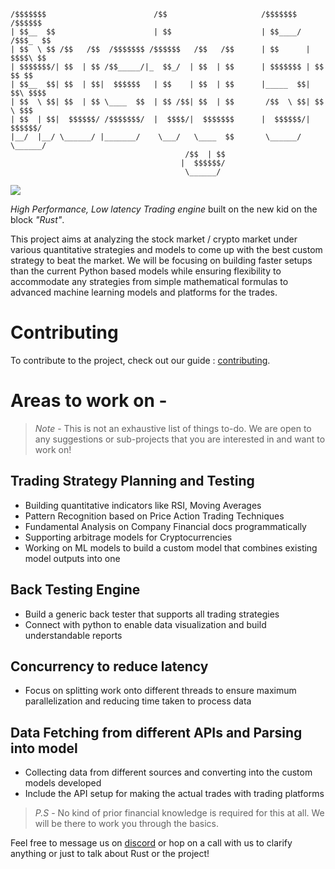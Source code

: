   ```
 /$$$$$$$                        /$$                     /$$$$$$$   /$$$$$$       
| $$__  $$                      | $$                    | $$____/  /$$$_  $$      
| $$  \ $$ /$$   /$$  /$$$$$$$ /$$$$$$   /$$   /$$      | $$      | $$$$\ $$      
| $$$$$$$/| $$  | $$ /$$_____/|_  $$_/  | $$  | $$      | $$$$$$$ | $$ $$ $$      
| $$__  $$| $$  | $$|  $$$$$$   | $$    | $$  | $$      |_____  $$| $$\ $$$$      
| $$  \ $$| $$  | $$ \____  $$  | $$ /$$| $$  | $$       /$$  \ $$| $$ \ $$$      
| $$  | $$|  $$$$$$/ /$$$$$$$/  |  $$$$/|  $$$$$$$      |  $$$$$$/|  $$$$$$/      
|__/  |__/ \______/ |_______/    \___/   \____  $$       \______/  \______/       
                                         /$$  | $$                                
                                        |  $$$$$$/                                
                                         \______/                                 
```
![](https://tokei.rs/b1/github/shashank-07/Rusty50)

*High Performance, Low latency Trading engine* built on the new kid on the block *"Rust"*. 

This project aims at analyzing the stock market / crypto market under various quantitative strategies and models 
to come up with the best custom strategy to beat the market. 
We will be focusing on building faster setups than the current Python based models while ensuring flexibility
to accommodate any strategies from simple mathematical formulas to advanced machine learning models and platforms for the trades.
# Contributing
To contribute to the project, check out our guide : [contributing].

# Areas to work on -
>*Note* - This is not an exhaustive list of things to-do. We are open to any suggestions or sub-projects that you are interested in and want to work on!


 ## Trading Strategy Planning and Testing
 - Building quantitative indicators like RSI, Moving Averages
 - Pattern Recognition based on Price Action Trading Techniques
 - Fundamental Analysis on Company Financial docs programmatically 
 - Supporting arbitrage models for Cryptocurrencies
 - Working on ML models to build a custom model that combines existing model outputs into one


 ## Back Testing Engine
 - Build a generic back tester that supports all trading strategies
 - Connect with python to enable data visualization and build understandable reports


 ## Concurrency to reduce latency
 - Focus on splitting work onto different threads to ensure maximum parallelization and reducing time taken to process data


 ## Data Fetching from different APIs and Parsing into model
 - Collecting data from different sources and converting into the custom models developed
 - Include the API setup for making the actual trades with trading platforms

>*P.S* - No kind of prior financial knowledge is required for this at all.  We will be there to work you through the basics. 

Feel free to message us on [discord] or hop on a call with us to clarify anything or just to talk about Rust or the project!

[contributing]: https://github.com/shashank-07/Rusty50/blob/main/contributing.md
[discord]: https://dwoc.io/project/616bcadf22fc410012e9a5d9
